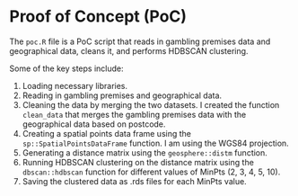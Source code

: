 # Proof of Concept (PoC)
The `poc.R` file is a PoC script that reads in gambling premises data and geographical data, cleans it, and performs HDBSCAN clustering.

Some of the key steps include:
1. Loading necessary libraries.
2. Reading in gambling premises and geographical data.
3. Cleaning the data by merging the two datasets. I created the function `clean_data` that merges the gambling premises data with the geographical data based on postcode.
4. Creating a spatial points data frame using the `sp::SpatialPointsDataFrame` function. I am using the WGS84 projection.
5. Generating a distance matrix using the `geosphere::distm` function.
6. Running HDBSCAN clustering on the distance matrix using the `dbscan::hdbscan` function for different values of MinPts (2, 3, 4, 5, 10).
7. Saving the clustered data as .rds files for each MinPts value.